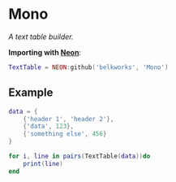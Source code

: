 
# Mono
*A text table builder.*

**Importing with [Neon](https://github.com/Belkworks/NEON)**:
```lua
TextTable = NEON:github('belkworks', 'Mono')
```

## Example
```lua
data = {
    {'header 1', 'header 2'},
    {'data', 123},
    {'something else', 456}
}

for i, line in pairs(TextTable(data))do
    print(line)
end
```
